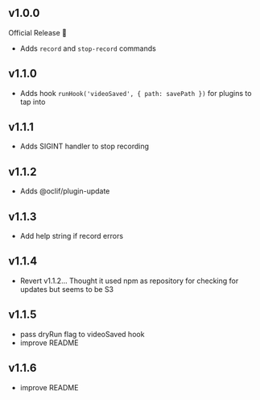 ## v1.0.0

Official Release 🎉

- Adds `record` and `stop-record` commands

## v1.1.0

- Adds hook `runHook('videoSaved', { path: savePath })` for plugins to tap into

## v1.1.1

- Adds SIGINT handler to stop recording

## v1.1.2

- Adds @oclif/plugin-update

## v1.1.3

- Add help string if record errors

## v1.1.4

- Revert v1.1.2... Thought it used npm as repository for checking for updates but seems to be S3

## v1.1.5

- pass dryRun flag to videoSaved hook
- improve README

## v1.1.6

- improve README
